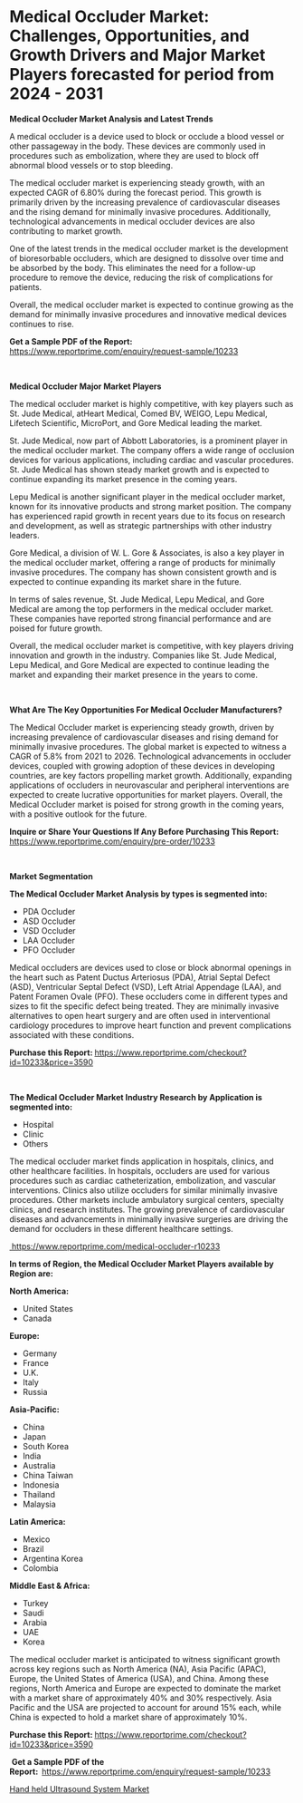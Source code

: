 <p><h1>Medical Occluder Market: Challenges, Opportunities, and Growth Drivers and Major Market Players forecasted for period from 2024 - 2031</h1></p><p><strong>Medical Occluder Market Analysis and Latest Trends</strong></p>
<p><p>A medical occluder is a device used to block or occlude a blood vessel or other passageway in the body. These devices are commonly used in procedures such as embolization, where they are used to block off abnormal blood vessels or to stop bleeding.</p><p>The medical occluder market is experiencing steady growth, with an expected CAGR of 6.80% during the forecast period. This growth is primarily driven by the increasing prevalence of cardiovascular diseases and the rising demand for minimally invasive procedures. Additionally, technological advancements in medical occluder devices are also contributing to market growth.</p><p>One of the latest trends in the medical occluder market is the development of bioresorbable occluders, which are designed to dissolve over time and be absorbed by the body. This eliminates the need for a follow-up procedure to remove the device, reducing the risk of complications for patients.</p><p>Overall, the medical occluder market is expected to continue growing as the demand for minimally invasive procedures and innovative medical devices continues to rise.</p></p>
<p><strong>Get a Sample PDF of the Report:&nbsp;</strong> <a href="https://www.reportprime.com/enquiry/request-sample/10233">https://www.reportprime.com/enquiry/request-sample/10233</a></p>
<p>&nbsp;</p>
<p><strong>Medical Occluder Major Market Players</strong></p>
<p><p>The medical occluder market is highly competitive, with key players such as St. Jude Medical, atHeart Medical, Comed BV, WEIGO, Lepu Medical, Lifetech Scientific, MicroPort, and Gore Medical leading the market.</p><p>St. Jude Medical, now part of Abbott Laboratories, is a prominent player in the medical occluder market. The company offers a wide range of occlusion devices for various applications, including cardiac and vascular procedures. St. Jude Medical has shown steady market growth and is expected to continue expanding its market presence in the coming years.</p><p>Lepu Medical is another significant player in the medical occluder market, known for its innovative products and strong market position. The company has experienced rapid growth in recent years due to its focus on research and development, as well as strategic partnerships with other industry leaders.</p><p>Gore Medical, a division of W. L. Gore & Associates, is also a key player in the medical occluder market, offering a range of products for minimally invasive procedures. The company has shown consistent growth and is expected to continue expanding its market share in the future.</p><p>In terms of sales revenue, St. Jude Medical, Lepu Medical, and Gore Medical are among the top performers in the medical occluder market. These companies have reported strong financial performance and are poised for future growth.</p><p>Overall, the medical occluder market is competitive, with key players driving innovation and growth in the industry. Companies like St. Jude Medical, Lepu Medical, and Gore Medical are expected to continue leading the market and expanding their market presence in the years to come.</p></p>
<p>&nbsp;</p>
<p><strong>What Are The Key Opportunities For Medical Occluder Manufacturers?</strong></p>
<p><p>The Medical Occluder market is experiencing steady growth, driven by increasing prevalence of cardiovascular diseases and rising demand for minimally invasive procedures. The global market is expected to witness a CAGR of 5.8% from 2021 to 2026. Technological advancements in occluder devices, coupled with growing adoption of these devices in developing countries, are key factors propelling market growth. Additionally, expanding applications of occluders in neurovascular and peripheral interventions are expected to create lucrative opportunities for market players. Overall, the Medical Occluder market is poised for strong growth in the coming years, with a positive outlook for the future.</p></p>
<p><strong>Inquire or Share Your Questions If Any Before Purchasing This Report:</strong> <a href="https://www.reportprime.com/enquiry/pre-order/10233">https://www.reportprime.com/enquiry/pre-order/10233</a></p>
<p>&nbsp;</p>
<p><strong>Market Segmentation</strong></p>
<p><strong>The Medical Occluder Market Analysis by types is segmented into:</strong></p>
<p><ul><li>PDA Occluder</li><li>ASD Occluder</li><li>VSD Occluder</li><li>LAA Occluder</li><li>PFO Occluder</li></ul></p>
<p><p>Medical occluders are devices used to close or block abnormal openings in the heart such as Patent Ductus Arteriosus (PDA), Atrial Septal Defect (ASD), Ventricular Septal Defect (VSD), Left Atrial Appendage (LAA), and Patent Foramen Ovale (PFO). These occluders come in different types and sizes to fit the specific defect being treated. They are minimally invasive alternatives to open heart surgery and are often used in interventional cardiology procedures to improve heart function and prevent complications associated with these conditions.</p></p>
<p><strong>Purchase this Report:&nbsp;</strong><a href="https://www.reportprime.com/checkout?id=10233&price=3590">https://www.reportprime.com/checkout?id=10233&price=3590</a></p>
<p>&nbsp;</p>
<p><strong>The Medical Occluder Market Industry Research by Application is segmented into:</strong></p>
<p><ul><li>Hospital</li><li>Clinic</li><li>Others</li></ul></p>
<p><p>The medical occluder market finds application in hospitals, clinics, and other healthcare facilities. In hospitals, occluders are used for various procedures such as cardiac catheterization, embolization, and vascular interventions. Clinics also utilize occluders for similar minimally invasive procedures. Other markets include ambulatory surgical centers, specialty clinics, and research institutes. The growing prevalence of cardiovascular diseases and advancements in minimally invasive surgeries are driving the demand for occluders in these different healthcare settings.</p></p>
<p><a href="https://www.reportprime.com/medical-occluder-r10233">&nbsp;https://www.reportprime.com/medical-occluder-r10233</a></p>
<p><strong>In terms of Region, the Medical Occluder Market Players available by Region are:</strong></p>
<p>
    <p> <strong> North America: </strong>
        <ul>
            <li>United States</li>
            <li>Canada</li>
        </ul>
        </p> 
    <p> <strong> Europe: </strong>
        <ul>
            <li>Germany</li>
            <li>France</li>
            <li>U.K.</li>
            <li>Italy</li>
            <li>Russia</li>
        </ul>
        </p> 
    <p> <strong> Asia-Pacific: </strong>
        <ul>
            <li>China</li>
            <li>Japan</li>
            <li>South Korea</li>
            <li>India</li>
            <li>Australia</li>
            <li>China Taiwan</li>
            <li>Indonesia</li>
            <li>Thailand</li>
            <li>Malaysia</li>
        </ul>
        </p> 
    <p> <strong> Latin America: </strong>
        <ul>
            <li>Mexico</li>
            <li>Brazil</li>
            <li>Argentina Korea</li>
            <li>Colombia</li>
        </ul>
        </p> 
    <p> <strong> Middle East & Africa: </strong>
        <ul>
            <li>Turkey</li>
            <li>Saudi</li>
            <li>Arabia</li>
            <li>UAE</li>
            <li>Korea</li>
        </ul>
    </p>
    </p>
<p><p>The medical occluder market is anticipated to witness significant growth across key regions such as North America (NA), Asia Pacific (APAC), Europe, the United States of America (USA), and China. Among these regions, North America and Europe are expected to dominate the market with a market share of approximately 40% and 30% respectively. Asia Pacific and the USA are projected to account for around 15% each, while China is expected to hold a market share of approximately 10%.</p></p>
<p><strong>Purchase this Report: </strong><a href="https://www.reportprime.com/checkout?id=10233&price=3590">https://www.reportprime.com/checkout?id=10233&price=3590</a></p>
<p>&nbsp;<strong>Get a Sample PDF of the Report:&nbsp;&nbsp;</strong><a href="https://www.reportprime.com/enquiry/request-sample/10233">https://www.reportprime.com/enquiry/request-sample/10233</a></p>
<p><strong></strong></p>
<p><p><a href="https://github.com/elizabethdagraca/Market-Research-Report-List-4/blob/main/hand-held-ultrasound-system-market.md">Hand held Ultrasound System Market</a></p></p>